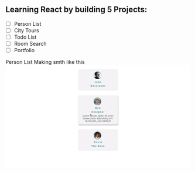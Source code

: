 ## Learning React by building 5 Projects:

- [ ] Person List
- [ ] City Tours
- [ ] Todo List
- [ ] Room Search
- [ ] Portfolio

Person List
Making smth like this
![Screenshot](screenshot.png)